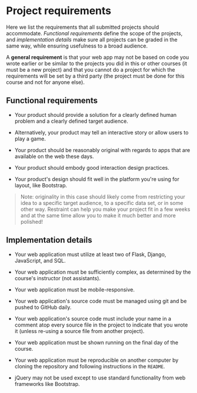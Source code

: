 # Project requirements

Here we list the requirements that all submitted projects should accommodate. *Functional requirements* define the scope of the projects, and *implementation details* make sure all projects can be graded in the same way, while ensuring usefulness to a broad audience.

A **general requirement** is that your web app may not be based on code you wrote earlier or be similar to the projects you did in this or other courses (it must be a new project) and that you cannot do a project for which the requirements will be set by a third party (the project must be done for this course and not for anyone else).

## Functional requirements

- Your product should provide a solution for a clearly defined human problem and a clearly defined target audience.

- Alternatively, your product may tell an interactive story or allow users to play a game.

- Your product should be reasonably original with regards to apps that are available on the web these days.

- Your product should embody good interaction design practices.

- Your product's design should fit well in the platform you're using for layout, like Bootstrap.

> Note: originality in this case should likely come from restricting your idea to a specific target audience, to a specific data set, or in some other way. Restraint can help you make your project fit in a few weeks and at the same time allow you to make it much better and more polished!

## Implementation details

- Your web application must utilize at least two of Flask, Django, JavaScript, and SQL.

- Your web application must be sufficiently complex, as determined by the course's instructor (not assistants).

- Your web application must be mobile-responsive.

- Your web application's source code must be managed using git and be pushed to GitHub daily.

- Your web application's source code must include your name in a comment atop every source file in the project to indicate that you wrote it (unless re-using a source file from another project).

- Your web application must be shown running on the final day of the course.

- Your web application must be reproducible on another computer by cloning the repository and following instructions in the `README`.

- jQuery may not be used except to use standard functionality from web frameworks like Bootstrap.
